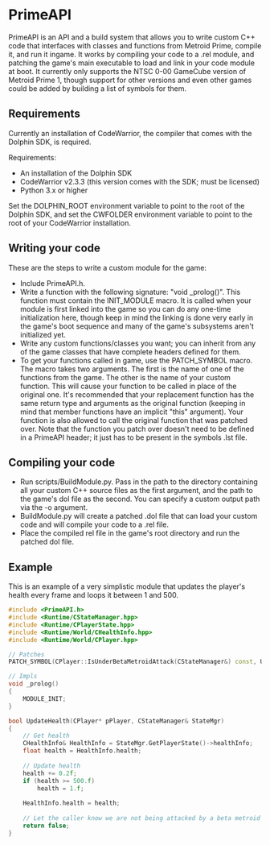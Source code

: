# PrimeAPI
PrimeAPI is an API and a build system that allows you to write custom C++ code that interfaces with classes and functions from Metroid Prime, compile it, and run it ingame. It works by compiling your code to a .rel module, and patching the game's main executable to load and link in your code module at boot. It currently only supports the NTSC 0-00 GameCube version of Metroid Prime 1, though support for other versions and even other games could be added by building a list of symbols for them.

## Requirements
Currently an installation of CodeWarrior, the compiler that comes with the Dolphin SDK, is required.

Requirements:
* An installation of the Dolphin SDK
* CodeWarrior v2.3.3 (this version comes with the SDK; must be licensed)
* Python 3.x or higher

Set the DOLPHIN_ROOT environment variable to point to the root of the Dolphin SDK, and set the CWFOLDER environment variable to point to the root of your CodeWarrior installation.

## Writing your code
These are the steps to write a custom module for the game:
* Include PrimeAPI.h.
* Write a function with the following signature: "void _prolog()". This function must contain the INIT_MODULE macro. It is called when your module is first linked into the game so you can do any one-time initialization here, though keep in mind the linking is done very early in the game's boot sequence and many of the game's subsystems aren't initialized yet.
* Write any custom functions/classes you want; you can inherit from any of the game classes that have complete headers defined for them.
* To get your functions called in game, use the PATCH_SYMBOL macro. The macro takes two arguments. The first is the name of one of the functions from the game. The other is the name of your custom function. This will cause your function to be called in place of the original one. It's recommended that your replacement function has the same return type and arguments as the original function (keeping in mind that member functions have an implicit "this" argument). Your function is also allowed to call the original function that was patched over. Note that the function you patch over doesn't need to be defined in a PrimeAPI header; it just has to be present in the symbols .lst file.

## Compiling your code
* Run scripts/BuildModule.py. Pass in the path to the directory containing all your custom C++ source files as the first argument, and the path to the game's dol file as the second. You can specify a custom output path via the -o argument.
* BuildModule.py will create a patched .dol file that can load your custom code and will compile your code to a .rel file.
* Place the compiled rel file in the game's root directory and run the patched dol file.

## Example
This is an example of a very simplistic module that updates the player's health every frame and loops it between 1 and 500.

```cpp
#include <PrimeAPI.h>
#include <Runtime/CStateManager.hpp>
#include <Runtime/CPlayerState.hpp>
#include <Runtime/World/CHealthInfo.hpp>
#include <Runtime/World/CPlayer.hpp>

// Patches
PATCH_SYMBOL(CPlayer::IsUnderBetaMetroidAttack(CStateManager&) const, UpdateHealth(CPlayer*, CStateManager&))

// Impls
void _prolog()
{
	MODULE_INIT;
}

bool UpdateHealth(CPlayer* pPlayer, CStateManager& StateMgr)
{
	// Get health
	CHealthInfo& HealthInfo = StateMgr.GetPlayerState()->healthInfo;
	float health = HealthInfo.health;
	
	// Update health
	health += 0.2f;
	if (health >= 500.f)
		health = 1.f;
	
	HealthInfo.health = health;
	
	// Let the caller know we are not being attacked by a beta metroid
	return false;
}
```
